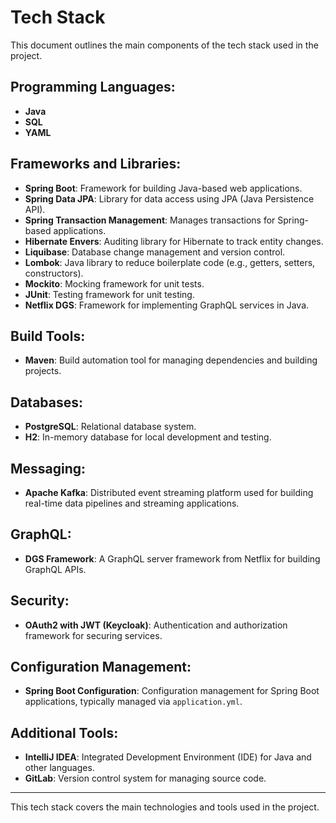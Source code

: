 # Tech Stack

This document outlines the main components of the tech stack used in the project.

## Programming Languages:
- **Java**
- **SQL**
- **YAML**

## Frameworks and Libraries:
- **Spring Boot**: Framework for building Java-based web applications.
- **Spring Data JPA**: Library for data access using JPA (Java Persistence API).
- **Spring Transaction Management**: Manages transactions for Spring-based applications.
- **Hibernate Envers**: Auditing library for Hibernate to track entity changes.
- **Liquibase**: Database change management and version control.
- **Lombok**: Java library to reduce boilerplate code (e.g., getters, setters, constructors).
- **Mockito**: Mocking framework for unit tests.
- **JUnit**: Testing framework for unit testing.
- **Netflix DGS**: Framework for implementing GraphQL services in Java.

## Build Tools:
- **Maven**: Build automation tool for managing dependencies and building projects.

## Databases:
- **PostgreSQL**: Relational database system.
- **H2**: In-memory database for local development and testing.

## Messaging:
- **Apache Kafka**: Distributed event streaming platform used for building real-time data pipelines and streaming applications.

## GraphQL:
- **DGS Framework**: A GraphQL server framework from Netflix for building GraphQL APIs.

## Security:
- **OAuth2 with JWT (Keycloak)**: Authentication and authorization framework for securing services.

## Configuration Management:
- **Spring Boot Configuration**: Configuration management for Spring Boot applications, typically managed via `application.yml`.

## Additional Tools:
- **IntelliJ IDEA**: Integrated Development Environment (IDE) for Java and other languages.
- **GitLab**: Version control system for managing source code.

---

This tech stack covers the main technologies and tools used in the project.
